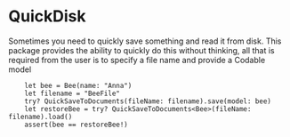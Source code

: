 # QuickDisk

Sometimes you need to quickly save something and read it from disk. This package provides the ability to quickly do this without thinking, all that is required from the user is to specify a file name and provide a Codable model

        let bee = Bee(name: "Anna")
        let filename = "BeeFile"
        try? QuickSaveToDocuments(fileName: filename).save(model: bee)
        let restoreBee = try? QuickSaveToDocuments<Bee>(fileName: filename).load()
        assert(bee == restoreBee!)
 

